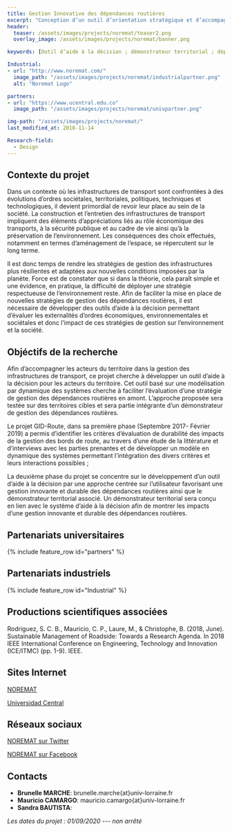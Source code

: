 ```yaml
---
title: Gestion Innovative des dépendances routières
excerpt: "Conception d’un outil d’orientation stratégique et d’accompagnement à l’échelle d’un territoire pour la gestion raisonnée des bords de route"
header:
  teaser: /assets/images/projects/noremat/teaser2.png
  overlay_image: /assets/images/projects/noremat/banner.png

keywords: [Outil d’aide à la décision ; démonstrateur territorial ; dépendances routières]

Industrial:
- url: "http://www.noremat.com/"
  image_path: "/assets/images/projects/noremat/industrialpartner.png"
  alt: "Noremat Logo"

partners:
- url: "https://www.ucentral.edu.co"
  image_path: "/assets/images/projects/noremat/univpartner.png"

img-path: "/assets/images/projects/noremat/"  
last_modified_at: 2018-11-14  

Research-field:
  - Design
---
```


## Contexte du projet 

Dans un contexte où les infrastructures de transport sont confrontées à des évolutions d’ordres sociétales, territoriales, politiques, techniques et technologiques, il devient primordial de revoir leur place au sein de la société. La construction et l’entretien des infrastructures de transport impliquent des éléments d’appréciations liés au rôle économique des transports, à la sécurité publique et au cadre de vie ainsi qu’à la préservation de l’environnement. Les conséquences des choix effectués, notamment en termes d’aménagement de l’espace, se répercutent sur le long terme.   

Il est donc temps de rendre les stratégies de gestion des infrastructures plus résilientes et adaptées aux nouvelles conditions imposées par la planète. Force est de constater que si dans la théorie, cela paraît simple et une évidence, en pratique, la difficulté de déployer une stratégie respectueuse de l’environnement reste. Afin de faciliter la mise en place de nouvelles stratégies de gestion des dépendances routières, il est nécessaire de développer des outils d’aide à la décision permettant d’évaluer les externalités d’ordres économiques, environnementales et sociétales et donc l’impact de ces stratégies de gestion sur l’environnement et la société. 



## Objéctifs de la recherche

Afin d’accompagner les acteurs du territoire dans la gestion des infrastructures de transport, ce projet cherche à développer un outil d’aide à la décision pour les acteurs du territoire. Cet outil basé sur une modélisation par dynamique des systèmes cherche à faciliter l’évaluation d’une stratégie de gestion des dépendances routières en amont. L’approche proposée sera testée sur des territoires cibles et sera partie intégrante d’un démonstrateur de gestion des dépendances routières.  

Le projet GID-Route, dans sa première phase (Septembre 2017- Février 2019) a permis d’identifier les critères d’évaluation de durabilité des impacts de la gestion des bords de route, au travers d’une étude de la littérature et d’interviews avec les parties prenantes et de développer un modèle en dynamique des systèmes permettant l’intégration des divers critères et leurs interactions possibles ;  

La deuxième phase du projet se concentre sur le développement d’un outil d’aide à la décision par une approche centrée sur l’utilisateur favorisant une gestion innovante et durable des dépendances routières ainsi que le démonstrateur territorial associé. Un démonstrateur territorial sera conçu en lien avec le système d’aide à la décision afin de montrer les impacts d’une gestion innovante et durable des dépendances routières.


## Partenariats universitaires

{% include feature_row id="partners" %}


## Partenariats industriels

{% include feature_row id="Industrial" %}


## Productions scientifiques associées

Rodriguez, S. C. B., Mauricio, C. P., Laure, M., & Christophe, B. (2018, June). Sustainable Management of Roadside: Towards a Research Agenda. In 2018 IEEE International Conference on Engineering, Technology and Innovation (ICE/ITMC) (pp. 1-9). IEEE.


## Sites Internet

<i class="fas fa-link"></i> [NOREMAT](https://www.noremat.fr)  

<i class="fas fa-link"></i> [Universidad Central](https://www.ucentral.edu.co)  

##  Réseaux sociaux 

<i class="fab fa-twitter-square"></i> [NOREMAT sur Twitter](https://twitter.com/noremat_?lang=fr)  

<i class="fab fa-linkedin"></i> [NOREMAT sur Facebook](https://fr-fr.facebook.com/noremat)




## Contacts 
* **Brunelle MARCHE**: brunelle.marche{at}univ-lorraine.fr
* **Mauricio CAMARGO**: mauricio.camargo{at}univ-lorraine.fr
* **Sandra BAUTISTA**: 



 *Les dates du projet : 01/09/2020 --- non arrêté*